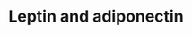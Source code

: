 ---
annotations:
- id: DOID:4194
  parent: disease of metabolism
  type: Disease Ontology
  value: glucose metabolism disease
- id: PW:0000363
  parent: regulatory pathway
  type: Pathway Ontology
  value: leptin system pathway
- id: PW:0000563
  parent: signaling pathway
  type: Pathway Ontology
  value: adiponectin signaling pathway
- id: PW:0000563
  parent: signaling pathway
  type: Pathway Ontology
  value: adiponectin signaling pathway
- id: PW:0000363
  parent: regulatory pathway
  type: Pathway Ontology
  value: leptin system pathway
- id: DOID:4194
  parent: disease of metabolism
  type: Disease Ontology
  value: glucose metabolism disease
authors:
- Khanspers
- MaintBot
description: Proposed mechanism by which leptin and adiponectin stimulate fatty acid
  oxidation. Adapted from fig 1 in [http://www.ncbi.nlm.nih.gov/pubmed/16497175 Dyck
  et al.].   Proteins on this pathway have targeted assays available via the [https://assays.cancer.gov/available_assays?wp_id=WP3934
  CPTAC Assay Portal]
last-edited: 2019-09-17
ndex: 8d63591f-8b68-11eb-9e72-0ac135e8bacf
organisms:
- Homo sapiens
redirect_from:
- /index.php/Pathway:WP3934
- /instance/WP3934
revision: null
schema-jsonld:
- '@context': https://schema.org/
  '@id': https://wikipathways.github.io/pathways/WP3934.html
  '@type': Dataset
  creator:
    '@type': Organization
    name: WikiPathways
  description: Proposed mechanism by which leptin and adiponectin stimulate fatty
    acid oxidation. Adapted from fig 1 in [http://www.ncbi.nlm.nih.gov/pubmed/16497175
    Dyck et al.].   Proteins on this pathway have targeted assays available via the
    [https://assays.cancer.gov/available_assays?wp_id=WP3934 CPTAC Assay Portal]
  keywords:
  - ACACA
  - ADIPOQ
  - ADIPOR1
  - ADIPOR2
  - Acetyl-CoA
  - CPT1A
  - Fatty acid
  - LEP
  - LEPR
  - Malonyl-CoA
  - PRKAA1
  - PRKAB1
  - PRKAG1
  license: CC0
  name: Leptin and adiponectin
seo: CreativeWork
title: Leptin and adiponectin
wpid: WP3934
---